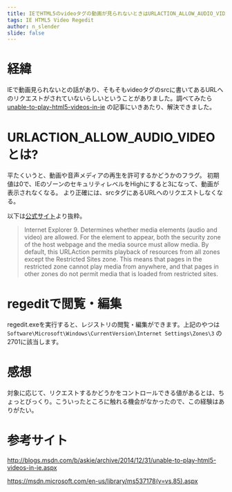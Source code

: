 ```yaml
---
title: IEでHTML5のvideoタグの動画が見られないときはURLACTION_ALLOW_AUDIO_VIDEOの値を確認
tags: IE HTML5 Video Regedit
author: n_slender
slide: false
---
```

# 経緯

IEで動画見られないとの話があり、そもそもvideoタグのsrcに書いてあるURLへのリクエストがされていないらしいということがありました。調べてみたら [unable-to-play-html5-videos-in-ie](http://blogs.msdn.com/b/askie/archive/2014/12/31/unable-to-play-html5-videos-in-ie.aspx) の記事にいきあたり、解決できました。

# URLACTION_ALLOW_AUDIO_VIDEO　とは?

平たくいうと、動画や音声メディアの再生を許可するかどうかのフラグ。
初期値は0で、IEのゾーンのセキュリティレベルをHighにすると3になって、動画が表示されなくなる。
より正確には、srcタグにあるURLへのリクエストしなくなる。

以下は[公式サイト](https://msdn.microsoft.com/en-us/library/ms537178(v=vs.85).aspx)より抜粋。

>Internet Explorer 9. Determines whether media elements (audio and video) are allowed. For the element to appear, both the security zone of the host webpage and the media source must allow media. By default, this URLAction permits playback of resources from all zones except the Restricted Sites zone. This means that pages in the restricted zone cannot play media from anywhere, and that pages in other zones do not permit media that is loaded from restricted sites.

# regeditで閲覧・編集

regedit.exeを実行すると、レジストリの閲覧・編集ができます。上記のやつは`Software\Microsoft\Windows\CurrentVersion\Internet Settings\Zones\3` の2701に該当します。

# 感想

対象に応じて、リクエストするかどうかをコントロールできる値があるとは、ちょっとびっくり。こういったところに触れる機会がなかったので、この経験はありがたい。

# 参考サイト

http://blogs.msdn.com/b/askie/archive/2014/12/31/unable-to-play-html5-videos-in-ie.aspx

https://msdn.microsoft.com/en-us/library/ms537178(v=vs.85).aspx

